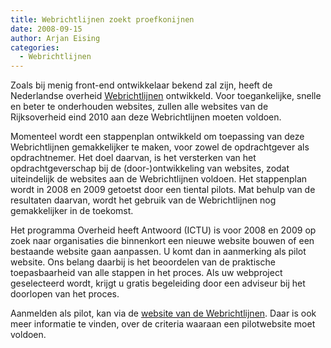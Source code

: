 ```yaml
---
title: Webrichtlijnen zoekt proefkonijnen
date: 2008-09-15
author: Arjan Eising
categories: 
  - Webrichtlijnen
---
```

Zoals bij menig front-end ontwikkelaar bekend zal zijn, heeft de Nederlandse overheid [Webrichtlijnen](http://webrichtlijnen.nl) ontwikkeld. Voor toegankelijke, snelle en beter te onderhouden websites, zullen alle websites van de Rijksoverheid eind 2010 aan deze Webrichtlijnen moeten voldoen.

Momenteel wordt een stappenplan ontwikkeld om toepassing van deze Webrichtlijnen gemakkelijker te maken, voor zowel de opdrachtgever als opdrachtnemer. Het doel daarvan, is het versterken van het opdrachtgeverschap bij de (door-)ontwikkeling van websites, zodat uiteindelijk de websites aan de Webrichtlijnen voldoen. Het stappenplan wordt in 2008 en 2009 getoetst door een tiental pilots. Mat behulp van de resultaten daarvan, wordt het gebruik van de Webrichtlijnen nog gemakkelijker in de toekomst.

Het programma Overheid heeft Antwoord (ICTU) is voor 2008 en 2009 op zoek naar organisaties die binnenkort een nieuwe website bouwen of een bestaande website gaan aanpassen. U komt dan in aanmerking als pilot website. Ons belang daarbij is het beoordelen van de praktische toepasbaarheid van alle stappen in het proces. Als uw webproject geselecteerd wordt, krijgt u gratis begeleiding door een adviseur bij het doorlopen van het proces.

Aanmelden als pilot, kan via de [website van de Webrichtlijnen](http://www.advies.overheid.nl/webrichtlijnen-stappenplan-pilot/). Daar is ook meer informatie te vinden, over de criteria waaraan een pilotwebsite moet voldoen.
